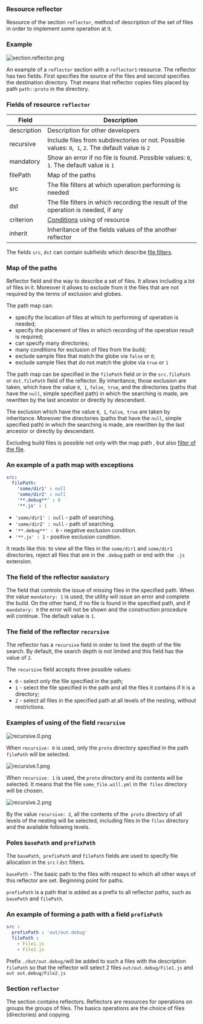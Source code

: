 ### Resource reflector

Resource of the section <code>reflector</code>, method of description of the set of files in order to implement some operation at it.

### Example

![section.reflector.png](./Images/section.reflector.png)

An example of a `reflector` section with a `reflector1` resource. The reflector has two fields. First specifies the source of the files and second specifies the destination directory. That means that  reflector copies files placed by path `path::proto` in the directory.

### Fields of resource `reflector`

| Field          | Description                                                       |
|----------------|------------------------------------------------------------|
| description    | Description for other  developers                                    |
| recursive      | Include files from subdirectories or not. Possible values: `0`,` 1`, `2`. The default value is `2` |
| mandatory      | Show an error if no file is found. Possible values: `0`,` 1`. The default value is `1` |
| filePath       | Map of the paths |
| src            | The file filters at which operation performing is needed |
| dst            | The file filters in which recording the result of the operation is needed, if any |
| criterion      | [Conditions](Criterions.md) using of resource
| inherit        | Inheritance of the fields values of the another reflector        |

The fields `src`, `dst` can contain subfields which describe [file filters](ReflectorFileFilter.md).   

### Map of the paths

Reflector field and the way to describe a set of files. It allows including a lot of files in it. Moreover it allows to exclude from it the files that are not required by the terms of exclusion and globes.

The path map can:
- specify the location of files at which to performing of operation is needed;
- specify the placement of files in which recording of the operation result is required;
- can specify many directories;
- many conditions for exclusion of files from the build;
- exclude sample files that match the globe via `false` or `0`;
- exclude sample files that do not match the globe via `true` or `1`

The path map can be specified in the `filePath` field or in the `src.filePath` or `dst.filePath` field of the reflector. By inheritance, those exclusion are taken, which have the value `0`,` 1`, `false`,` true`, and the directories (paths that have the `null`, simple specified path) in which the searching is made, are rewritten by the last ancestor or directly by descendant.

The exclusion which have the value `0`,` 1`, `false`,` true` are taken by inheritance. Moreover  the directories (paths that have the `null`, simple specified path) in which the searching is made, are rewritten by the last ancestor or directly by descendant.

Excluding build files is possible not only with the map path , but also [filter of the file](<./ReflectorFileFilter.md#>).

### An example of a path map with exceptions

```yaml
src:
  filePath:
    'some/dir1' : null
    'some/dir2' : null
    '**.debug**' : 0
    '**.js' : 1
```

- `'some/dir1' : null` - path of searching.
- `'some/dir2' : null` - path of searching.
- `'**.debug**' : 0` - negative exclusion condition.
- `'**.js' : 1` - positive exclusion condition.

It reads like this: to view all the files in the `some/dir1` and `some/dir1` directories, reject all files that are in the `.debug` path or end with the` .js` extension.

### The field of the reflector `mandatory`


The field that controls the issue of missing files in the specified path. When the value `mandatory: 1` is used, the utility will issue an error and complete the build. On the other hand, if no file is found in the specified path, and if` mandatory: 0` the error will not be shown and the construction procedure will continue. The default value is `1`.

### The field of the reflector `recursive`

The reflector has a `recursive` field in order to limit the depth of the file search. By default, the search depth is not limited and this field has the value of `2`.

The `recursive` field accepts three possible values:
- `0` - select only the file specified in the path;
- `1` - select the file specified in the path and all the files it contains if it is a directory;
- `2` - select all files in the specified path at all levels of the nesting, without restrictions.

###  Examples of using of the field `recursive`

![recursive.0.png](./Images/recursive.0.png)

When `recursive: 0` is used, only the `proto` directory specified in the path `filePath` will be selected.

![recursive.1.png](./Images/recursive.1.png)

When `recursive: 1` is used, the `proto` directory and its contents will be selected. It means that the file `some_file.will.yml` in the` files` directory will be chosen.

![recursive.2.png](./Images/recursive.2.png)

By the value `recursive: 2`, all the contents of the` proto` directory of all levels of the nesting will be selected, including files in the `files` directory and the available following levels.
### Poles `basePath` and `prefixPath`  

The `basePath`,` prefixPath` and `filePath` fields are used to specify file allocation in the `src` i `dst` filters.

`basePath` -  The basic path to the files with respect to which all other ways of this reflector are set. Beginning point for paths.

`prefixPath` is a path that is added as a prefix to all reflector paths, such as `basePath` and `filePath`.

### An example of forming a path with a field `prefixPath`   

```yaml
src :
  prefixPath : 'out/out.debug'
  filePath :
    - File1.js
    - File2.js
```

Prefix `./Out/out.debug/`will be added to such a files with the description `filePath` so that the reflector will select 2 files `out/out.debug/File1.js` and` out out.debug/File2.js`

### Section <code>reflector</code>  

The section contains reflectors. Reflectors are resources for operations on groups the groups of files. The basics operations are the choice of files (directories) and copying.

